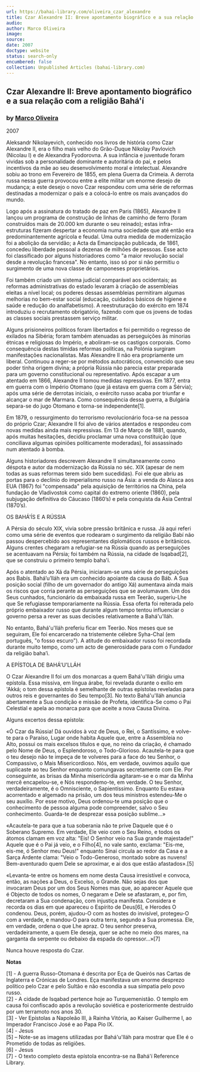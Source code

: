 ```yaml
---
url: https://bahai-library.com/oliveira_czar_alexandre
title: Czar Alexandre II: Breve apontamento biográfico e a sua relação com a religião Bahá'í
audio: 
author: Marco Oliveira
image: 
source: 
date: 2007
doctype: website
status: search-only
encumbered: false
collection: Unpublished Articles (bahai-library.com)
---
```



## Czar Alexandre II: Breve apontamento biográfico e a sua relação com a religião Bahá'í

### by [Marco Oliveira](https://bahai-library.com/author/Marco+Oliveira)

2007


Aleksandr Nikolayevich, conhecido nos livros de história como Czar Alexandre II, era o filho mais velho do Grão-Duque Nikolay Pavlovich (Nicolau I) e de Alexandra Fyodorovna. A sua infância e juventude foram vividas sob a personalidade dominante e autoritária do pai, e pelos incentivos da mãe ao seu desenvolvimento moral e intelectual. Alexandre sobiu ao trono em Fevereiro de 1855, em plena Guerra da Crimeia. A derrota russa nessa guerra provocou entre a elite militar um enorme desejo de mudança; a este desejo o novo Czar respondeu com uma série de reformas destinadas a modernizar o país e a colocá-lo entre os mais avançados do mundo.  
  
Logo após a assinatura do tratado de paz em Paris (1865), Alexandre II lançou um programa de construção de linhas de caminho de ferro (foram construídos mais de 20.000 km durante o seu reinado); estas infra-estruturas fizeram despertar a economia numa sociedade que até então era predominantemente agrícola e feudal. Uma outra medida de modernização foi a abolição da servidão; a Acta da Emancipação publicada, de 1861, concedeu liberdade pessoal a dezenas de milhões de pessoas. Esse acto foi classificado por alguns historiadores como "a maior revolução social desde a revolução francesa". No entanto, isso só por si não permitiu o surgimento de uma nova classe de camponeses proprietários.  
  
Foi também criado um sistema judicial comparável aos ocidentais; as reformas administrativas do estado levaram à criação de assembleias eleitas a nível local; os poderes dessas assembleias permitiram algumas melhorias no bem-estar social (educação, cuidados básicos de higiene e saúde e redução do analfabetismo). A reestruturação do exército em 1874 introduziu o recrutamento obrigatório, fazendo com que os jovens de todas as classes sociais prestassem serviço militar.  
  
Alguns prisioneiros políticos foram libertados e foi permitido o regresso de exilados na Sibéria; foram também atenuadas as perseguições às minorias étnicas e religiosas do Império, e aboliram-se os castigos corporais. Como consequência destas tímidas reformas políticas, na Polónia surgiram manifestações nacionalistas. Mas Alexandre II não era propriamente um liberal. Continuou a reger-se por métodos autocráticos, convencido que seu poder tinha origem divina; a própria Rússia não parecia estar preparada para um governo constitucional ou representativo. Após escapar a um atentado em 1866, Alexandre II tomou medidas repressivas. Em 1877, entra em guerra com o Império Otomano (que já estava em guerra com a Sérvia); após uma série de derrotas iniciais, o exército russo acaba por triunfar e alcançar o mar de Marmara. Como consequência dessa guerra, a Bulgária separa-se do jugo Otomano e torna-se independente\[1\].  
  
Em 1879, o ressurgimento do terrorismo revolucionário foca-se na pessoa do próprio Czar; Alexandre II foi alvo de vários atentados e respondeu com novas medidas ainda mais repressivas. Em 13 de Março de 1881, quando, após muitas hesitações, decidiu proclamar uma nova constituição (que conciliava algumas opiniões politicamente moderadas), foi assassinado num atentado à bomba.  
  
Alguns historiadores descrevem Alexandre II simultaneamente como déspota e autor da modernização da Rússia no séc. XIX (apesar de nem todas as suas reformas terem sido bem sucedidas). Foi ele que abriu as portas para o declínio do imperialismo russo na Ásia: a venda do Alasca aos EUA (1867) foi "compensada" pela aquisição de territórios na China, pela fundação de Vladivostok como capital do extremo oriente (1860), pela subjugação definitiva do Cáucaso (1860’s) e pela conquista da Ásia Central (1870’s).  
  
OS BAHÁ'ÍS E A RÚSSIA  
  
A Pérsia do século XIX, vivia sobre pressão britânica e russa. Já aqui referi como uma série de eventos que rodearam o surgimento da religião Babí não passou despercebido aos representantes diplomáticos russos e britânicos. Alguns crentes chegaram a refugiar-se na Rússia quando as perseguições se acentuavam na Pérsia; foi também na Rússia, na cidade de Isqabad\[2\], que se construiu o primeiro templo baha'i.  
  
Após o atentado ao Xá da Pérsia, iniciaram-se uma série de perseguições aos Babís. Bahá’u’lláh era um conhecido apoiante da causa do Báb. A Sua posição social (filho de um governador do antigo Xá) aumentava ainda mais os riscos que corria perante as perseguições que se avolumavam. Um dos Seus cunhados, funcionário da embaixada russa em Teerão, sugeriu-Lhe que Se refugiasse temporariamente na Rússia. Essa oferta foi reiterada pelo próprio embaixador russo que durante algum tempo tentou influenciar o governo persa a rever as suas decisões relativamente a Bahá'u'lláh.  
  
No entanto, Bahá'u'lláh preferiu ficar em Teerão. Nos meses que se seguiram, Ele foi encarcerado na tristemente célebre Syha-Chal (em português, "o fosso escuro"). A atitude do embaixador russo foi recordada durante muito tempo, como um acto de generosidade para com o Fundador da religião baha’i.  
  
A EPÍSTOLA DE BAHÁ'U'LLÁH  
  
O Czar Alexandre II foi um dos monarcas a quem Bahá'u'lláh dirigiu uma epístola. Essa missiva, em língua árabe, foi revelada durante o exílio em 'Akká; o tom dessa epístola é semelhante de outras epístolas reveladas para outros reis e governantes do Seu tempo\[3\]. No texto Bahá'u'lláh anuncia abertamente a Sua condição e missão de Profeta, identifica-Se como o Pai Celestial e apela ao monarca para que aceite a nova Causa Divina.  
  
Alguns excertos dessa epístola:  
  
«Ó Czar da Rússia! Dá ouvidos à voz de Deus, o Rei, o Santíssimo, e volve-te para o Paraíso, Lugar onde habita Aquele que, entre a Assembleia no Alto, possui os mais excelsos títulos e que, no reino da criação, é chamado pelo Nome de Deus, o Esplendoroso, o Todo-Glorioso. Acautela-te para que o teu desejo não te impeça de te volveres para a face do teu Senhor, o Compassivo, o Mais Misericordioso. Nós, em verdade, ouvimos aquilo que suplicaste ao teu Senhor enquanto comungavas secretamente com Ele. Por conseguinte, as brisas da Minha misericórdia agitaram-se e o mar da Minha mercê encapelou-se, e Nós respondemo-te, em verdade. O teu Senhor, verdadeiramente, é o Omnisciente, o Sapientíssimo. Enquanto Eu estava acorrentado e algemado na prisão, um dos teus ministros estendeu-Me o seu auxílio. Por esse motivo, Deus ordenou-te uma posição que o conhecimento de pessoa alguma pode compreender, salvo o Seu conhecimento. Guarda-te de desprezar essa posição sublime...»  
  
«Acautela-te para que a tua soberania não te prive Daquele que é o Soberano Supremo. Em verdade, Ele veio com o Seu Reino, e todos os átomos clamam em voz alta: "Eis! O Senhor veio na Sua grande majestade!" Aquele que é o Pai já veio, e o Filho\[4\], no vale santo, exclama: "Eis-me, eis-me, ó Senhor meu Deus!" enquanto Sinai circula ao redor da Casa e a Sarça Ardente clama: "Veio o Todo-Generoso, montado sobre as nuvens! Bem-aventurado quem Dele se aproximar, e ai dos que estão afastados».\[5\]  
  
«Levanta-te entre os homens em nome desta Causa irresistível e convoca, então, as nações a Deus, o Excelso, o Grande. Não sejas dos que invocaram Deus por um dos Seus Nomes mas que, ao aparecer Aquele que é Objecto de todos os nomes, O negaram e Dele se afastaram, e, por fim, decretaram a Sua condenação, com injustiça manifesta. Considera e recorda os dias em que apareceu o Espírito de Deus\[6\], e Herodes O condenou. Deus, porém, ajudou-O com as hostes do invisível, protegeu-O com a verdade, e mandou-O para outra terra, segundo a Sua promessa. Ele, em verdade, ordena o que Lhe apraz. O teu senhor preserva, verdadeiramente, a quem Ele deseja, quer se ache no meio dos mares, na garganta da serpente ou debaixo da espada do opressor...»\[7\]  
  
Nunca houve resposta do Czar.  
  
**Notas**

\[1\] - A guerra Russo-Otomana é descrita por Eça de Queirós nas Cartas de Inglaterra e Crónicas de Londres. Eça manifestava um enorme desprezo político pelo Czar e pelo Sultão e não escondia a sua simpatia pelo povo russo.  
\[2\] - A cidade de Isqabad pertence hoje ao Turquemenistão. O templo em causa foi confiscado após a revolução soviética e posteriormente destruído por um terramoto nos anos 30.  
\[3\] - Ver Epístolas a Napoleão III, à Rainha Vitória, ao Kaiser Guilherme I, ao Imperador Francisco José e ao Papa Pio IX.  
\[4\] - Jesus  
\[5\] – Note-se as imagens utilizadas por Bahá'u'lláh para mostrar que Ele é o Prometido de todas as religiões.  
\[6\] - Jesus  
\[7\] - O texto completo desta epístola encontra-se na Bahá'í Reference Library.